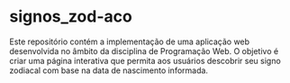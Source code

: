 # signos_zod-aco
Este repositório contém a implementação de uma aplicação web desenvolvida no âmbito da disciplina de Programação Web. O objetivo é criar uma página interativa que permita aos usuários descobrir seu signo zodiacal com base na data de nascimento informada.
